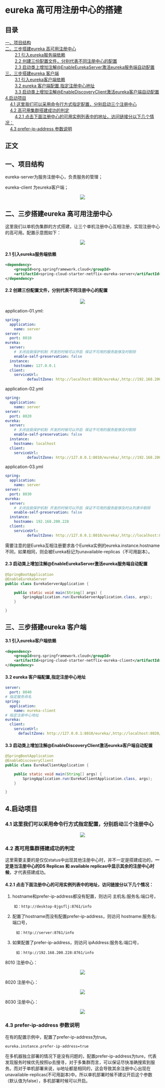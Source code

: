 # eureka 高可用注册中心的搭建

## 目录<br/>
<a href="#一项目结构">一、项目结构</a><br/>
<a href="#二三步搭建eureka-高可用注册中心">二、三步搭建eureka 高可用注册中心</a><br/>
&nbsp;&nbsp;&nbsp;&nbsp;&nbsp;&nbsp;&nbsp;&nbsp;<a href="#21-引入eureka服务端依赖">2.1 引入eureka服务端依赖</a><br/>
&nbsp;&nbsp;&nbsp;&nbsp;&nbsp;&nbsp;&nbsp;&nbsp;<a href="#22--创建三份配置文件分别代表不同注册中心的配置">2.2  创建三份配置文件，分别代表不同注册中心的配置</a><br/>
&nbsp;&nbsp;&nbsp;&nbsp;&nbsp;&nbsp;&nbsp;&nbsp;<a href="#23-启动类上增加注解@EnableEurekaServer激活eureka服务端自动配置">2.3 启动类上增加注解@EnableEurekaServer激活eureka服务端自动配置</a><br/>
<a href="#三三步搭建eureka-客户端">三、三步搭建eureka 客户端</a><br/>
&nbsp;&nbsp;&nbsp;&nbsp;&nbsp;&nbsp;&nbsp;&nbsp;<a href="#31-引入eureka客户端依赖">3.1 引入eureka客户端依赖</a><br/>
&nbsp;&nbsp;&nbsp;&nbsp;&nbsp;&nbsp;&nbsp;&nbsp;<a href="#32-eureka-客户端配置指定注册中心地址">3.2 eureka 客户端配置,指定注册中心地址</a><br/>
&nbsp;&nbsp;&nbsp;&nbsp;&nbsp;&nbsp;&nbsp;&nbsp;<a href="#33-启动类上增加注解@EnableDiscoveryClient激活eureka客户端自动配置">3.3 启动类上增加注解@EnableDiscoveryClient激活eureka客户端自动配置</a><br/>
<a href="#4启动项目">4.启动项目 </a><br/>
&nbsp;&nbsp;&nbsp;&nbsp;<a href="#41-这里我们可以采用命令行方式指定配置分别启动三个注册中心">4.1 这里我们可以采用命令行方式指定配置，分别启动三个注册中心</a><br/>
&nbsp;&nbsp;&nbsp;&nbsp;<a href="#42--高可用集群搭建成功的判定">4.2  高可用集群搭建成功的判定</a><br/>
&nbsp;&nbsp;&nbsp;&nbsp;&nbsp;&nbsp;&nbsp;&nbsp;<a href="#**421--点击下面注册中心的可用实例列表中的地址访问链接分以下几个情况**">4.2.1  点击下面注册中心的可用实例列表中的地址，访问链接分以下几个情况：</a><br/>
&nbsp;&nbsp;&nbsp;&nbsp;<a href="#43--prefer-ip-address-参数说明">4.3  prefer-ip-address 参数说明</a><br/>
## 正文<br/>

## 一、项目结构

eureka-server为服务注册中心，负责服务的管理；

eureka-client 为eureka客户端；

<div align="center"> <img src="https://github.com/heibaiying/spring-samples-for-all/blob/master/pictures/spring-cloud-eureka-cluster.png"/> </div>



## 二、三步搭建eureka 高可用注册中心

这里我们以单机伪集群的方式搭建，让三个单机注册中心互相注册，实现注册中心的高可用。配置示意图如下：

<div align="center"> <img src="https://github.com/heibaiying/spring-samples-for-all/blob/master/pictures/eureka-server-client.png"/> </div>

#### 2.1 引入eureka服务端依赖

```xml
<dependency>
    <groupId>org.springframework.cloud</groupId>
    <artifactId>spring-cloud-starter-netflix-eureka-server</artifactId>
</dependency>
```

#### 2.2  创建三份配置文件，分别代表不同注册中心的配置

<div align="center"> <img src="https://github.com/heibaiying/spring-samples-for-all/blob/master/pictures/eureka-application.png"/> </div>

application-01.yml:

```yaml
spring:
  application:
    name: server
server:
  port: 8010
eureka:
  server:
    # 关闭自我保护机制 开发的时候可以开启 保证不可用的服务能够及时剔除
    enable-self-preservation: false
  instance:
    hostname: 127.0.0.1
  client:
    serviceUrl:
          defaultZone: http://localhost:8020/eureka/,http://192.168.200.228:8030/eureka/
```

application-02.yml

```yaml
spring:
  application:
    name: server
server:
  port: 8020
eureka:
  server:
    # 关闭自我保护机制 开发的时候可以开启 保证不可用的服务能够及时剔除
    enable-self-preservation: false
  instance:
    hostname: localhost
  client:
    serviceUrl:
          defaultZone: http://127.0.0.1:8010/eureka/,http://192.168.200.228:8030/eureka/
```

application-03.yml

```yaml
spring:
  application:
    name: server
server:
  port: 8030
eureka:
  server:
    # 关闭自我保护机制 开发的时候可以开启 保证不可用的服务能够及时从列表中剔除
    enable-self-preservation: false
  instance:
    hostname: 192.168.200.228
  client:
    serviceUrl:
          defaultZone: http://127.0.0.1:8010/eureka/,http://localhost:8020/eureka/
```

需要注意的是Eureka互相注册要求各个Eureka实例的eureka.instance.hostname不同，如果相同，则会被Eureka标记为unavailable-replicas（不可用副本）。

#### 2.3 启动类上增加注解@EnableEurekaServer激活eureka服务端自动配置

```java
@SpringBootApplication
@EnableEurekaServer
public class EurekaServerApplication {

    public static void main(String[] args) {
        SpringApplication.run(EurekaServerApplication.class, args);
    }

}
```



## 三、三步搭建eureka 客户端

#### 3.1 引入eureka客户端依赖

```xml
<dependency>
    <groupId>org.springframework.cloud</groupId>
    <artifactId>spring-cloud-starter-netflix-eureka-client</artifactId>
</dependency>
```

#### 3.2 eureka 客户端配置,指定注册中心地址

```yaml
server:
  port: 8040
# 指定服务命名
spring:
  application:
    name: eureka-client
# 指定注册中心地址
eureka:
  client:
    serviceUrl:
      defaultZone: http://127.0.0.1:8010/eureka/,http://localhost:8020/eureka/,http://192.168.200.228:8030/eureka/
```

#### 3.3 启动类上增加注解@EnableDiscoveryClient激活eureka客户端自动配置

```java
@SpringBootApplication
@EnableDiscoveryClient
public class EurekaClientApplication {

    public static void main(String[] args) {
        SpringApplication.run(EurekaClientApplication.class, args);
    }

}
```

## 4.启动项目 

### 4.1 这里我们可以采用命令行方式指定配置，分别启动三个注册中心

<div align="center"> <img src="https://github.com/heibaiying/spring-samples-for-all/blob/master/pictures/eureka-active.png"/> </div>

### 4.2  高可用集群搭建成功的判定

这里需要主要的是仅仅status中出现其他注册中心时，并不一定是搭建成功的，**一定是当注册中心的DS Replicas 和 available replicas中显示其余的注册中心时候**，才代表搭建成功。

#### 4.2.1  点击下面注册中心的可用实例列表中的地址，访问链接分以下几个情况：

1. hostname和prefer-ip-address都没有配置，则访问 主机名:服务名:端口号，

```
    如：http://desktop-8jgsflj:8761/info
```

2. 配置了hostname而没有配置prefer-ip-address，则访问 hostname:服务名:端口号，

```
     如：http://server:8761/info
```
3. 如果配置了prefer-ip-address，则访问 ipAddress:服务名:端口号，
```
     如：http://192.168.200.228:8761/info
```
8010 注册中心：

<div align="center"> <img src="https://github.com/heibaiying/spring-samples-for-all/blob/master/pictures/eureka-8010.png"/> </div>

8020 注册中心：

<div align="center"> <img src="https://github.com/heibaiying/spring-samples-for-all/blob/master/pictures/eureka-8020.png"/> </div>

8030 注册中心：

<div align="center"> <img src="https://github.com/heibaiying/spring-samples-for-all/blob/master/pictures/eureka-8030.png"/> </div>

### 4.3  prefer-ip-address 参数说明

在有的配置示例中，配置了prefer-ip-address为true。

```properties
eureka.instance.prefer-ip-address=true
```

在多机器独立部署的情况下是没有问题的，配置prefer-ip-address为ture，代表发现服务时候优先按照ip去搜寻，对于多集群而言，可以保证尽快准确搜索到服务。而对于单机部署来说，ip地址都是相同的，这会导致其余注册中心出现在unavailable-replicas(不可用副本)中。所以单机部署时候不建议开启这个参数（默认值为false），多机部署时候可以开启。
